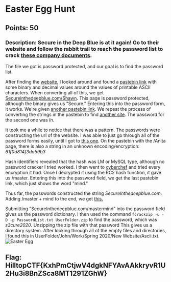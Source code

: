 # **Easter Egg Hunt**
## Points: 50
### **Description:** Secure in the Deep Blue is at it again! Go to their website and follow the rabbit trail to reach the password list to crack [these company documents](https://capturetheflag.online/files/4070fa064b9291c86e4199ed5130b0bd/UserFolder.zip).

The file we got is password protected, and our goal is to find the password list. 

After finding the [website](https://secureinthedeepblue.com), I looked around and found a [pastebin link](https://pastebin.com/YHkkEG9u) with some binary and decimal values around the values of printable ASCII characters. When converting all of this,
we get [Secureinthedeepblue.com/Shawn](https://Secureinthedeepblue.com/Shawn). This page is password protected, although the binary gives us "Secure." Entering this into the password form, it works. We're given [another pastebin link](https://pastebin.com/gzTuBjFY).
We repeat the process of converting the strings in the pastebin to find [another site](https://secureinthedeepblue.com/Raj). The password for the second one was _In_.

It took me a while to notice that there was a pattern. The passwords were constructing the url of the website. I was able to just go through all of the password forms easily, until I got to [this one](https://secureinthedeepblue.com/Anita).
On the pastebin with the /Anita page, there is also a string in an unknown encoding/encryption: _61f0d814f3da59b3_

Hash identifiers revealed that the hash was LM or MySQL type, although no password cracker I tried worked. I then went to [cyberchef](https://gchq.github.io/CyberChef/) and tried every encryption it had. 
Once I decrypted it using the RC2 hash function, it gave us /master. Entering this into the password field, we get the last pastebin link, which just shows the word "mind." 

Thus far, the passwords constructed the string *SecureInthedeepblue.com*. Adding /master + mind to the end, we get [this.](https://secureinthedeepblue.com/mastermind)

Submitting "SecureInthedeepblue.com/mastermind" into the password field gives us the password dictionary. I then used the command `fcrackzip -u -D -p PasswordList.txt UserFolder.zip` to find the password, which was _s3cure2020_. Unzipping the zip file with that password
This gives us a directory system. After looking through all of the empty files and directories, I found this in UserFolder/John/Work/Spring 2020/New Website/Ascii.txt.
![Easter Egg](../images/easter-egg.JPG)
## **Flag:** HilltopCTF{KxhPmCtjwV4dgkNFYAvAAkkryvR1U2Hu3i8BnZSca8MT1291ZGhW}
